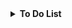 <details>
  <summary><b>To Do List</b></summary>
  <p>Here's a checklist for the project:</p>
  <ul>
    <li><input type="checkbox" id="item1"><label for="item1">Set up a new .NET console application project.</label> ✅</li>
    <li><input type="checkbox" id="item2"><label for="item2">Create the Character and Equipment classes to hold game data.</label> ✅</li>
    <li><input type="checkbox" id="item3"><label for="item3">Implement the main game loop and the GameState management system.</label> ✅</li>
    <li><input type="checkbox" id="item4"><label for="item4">Design and implement the Home Screen with the character ASCII art and main menu.</label> ✅</li>
    <li><input type="checkbox" id="item5"><label for="item5">Create the Battle sub-menu with Campaign and Dungeon options. Use a progress check to conditionally display the Dungeon option.</label> ✅</li>
    <li><input type="checkbox" id="item6"><label for="item6">Define the data for the first Campaign stage, including the Goblin enemy.</label> ✅</li>
    <li><input type="checkbox" id="item7"><label for="item7">Implement the core turn-based combat system.</label></li>
    <li><input type="checkbox" id="item8"><label for="item8">Implement the fixed rewards system to give gold after a fight.</label></li>
    <li><input type="checkbox" id="item9"><label for="item9">Implement a basic Equipment screen to show the player's gear and stats.</label></li>
    <li><input type="checkbox" id="item10"><label for="item10">Implement the equipment upgrade logic.</label></li>
  </ul>
</details>
